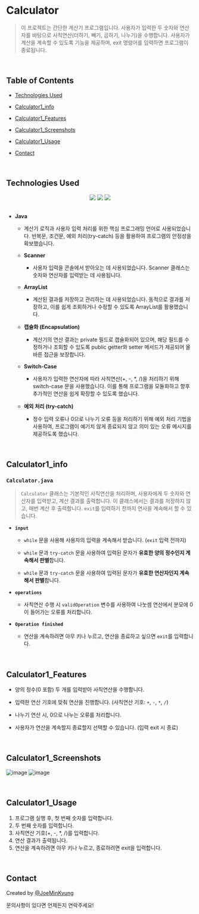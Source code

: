 # Calculator
> 이 프로젝트는 간단한 계산기 프로그램입니다. 사용자가 입력한 두 숫자와 연산자를 바탕으로 사칙연산(더하기, 빼기, 곱하기, 나누기)을 수행합니다. 사용자가 계산을 계속할 수 있도록 기능을 제공하며, exit 명령어를 입력하면 프로그램이 종료됩니다.

<br>

## Table of Contents
* [Technologies Used](#technologies-used)
* [Calculator1_info](#calculator1_info)
* [Calculator1_Features](#Calculator1_Features)
* [Calculator1_Screenshots](#Calculator1_Screenshots)
* [Calculator1_Usage](#Calculator1_Usage)
* [Contact](#contact)

  <br>
## Technologies Used
<div align=center> 
<img src="https://img.shields.io/badge/java-007396?style=for-the-badge&logo=java&logoColor=white"> 
    <img src="https://img.shields.io/badge/github-181717?style=for-the-badge&logo=github&logoColor=white">
  <img src="https://img.shields.io/badge/git-F05032?style=for-the-badge&logo=git&logoColor=white">
</div>

<br>

- **Java**
  - 계산기 로직과 사용자 입력 처리를 위한 핵심 프로그래밍 언어로 사용되었습니다. 반복문, 조건문, 예외 처리(try-catch) 등을 활용하여 프로그램의 안정성을 확보했습니다.

  - **Scanner**

    - 사용자 입력을 콘솔에서 받아오는 데 사용되었습니다. Scanner 클래스는 숫자와 연산자를 입력받는 데 사용됩니다.
  - **ArrayList**
    - 계산된 결과를 저장하고 관리하는 데 사용되었습니다. 동적으로 결과를 저장하고, 이를 쉽게 조회하거나 수정할 수 있도록 ArrayList를 활용했습니다.
  - **캡슐화 (Encapsulation)**
    - 계산기의 연산 결과는 private 필드로 캡슐화되어 있으며, 해당 필드를 수정하거나 조회할 수 있도록 public getter와 setter 메서드가 제공되어 올바른 접근을 보장합니다.
  - **Switch-Case**
    - 사용자가 입력한 연산자에 따라 사칙연산(+, -, *, /)을 처리하기 위해 switch-case 문을 사용했습니다. 이를 통해 프로그램을 모듈화하고 향후 추가적인 연산을 쉽게 확장할 수 있도록 했습니다.
  - **예외 처리 (try-catch)**
    - 정수 입력 오류나 0으로 나누기 오류 등을 처리하기 위해 예외 처리 기법을 사용하여, 프로그램이 예기치 않게 종료되지 않고 의미 있는 오류 메시지를 제공하도록 했습니다.

<br>

## Calculator1_info
### `Calculator.java`
> `Calculator` 클래스는 기본적인 사칙연산을 처리하며, 사용자에게 두 숫자와 연산자를 입력받고, 계산 결과를 출력합니다. 이 클래스에서는 결과를 저장하지 않고, 매번 계산 후 출력합니다. `exit`를 입력하기 전까지 연사을 계속해서 할 수 있습니다.

- **`input`**

  - `while` 문을 사용해 사용자의 입력을 계속해서 받습니다. (`exit` 입력 전까지)
  
  - `while` 문과 `try-catch` 문을 사용하여 입력된 문자가 **유효한 양의 정수인지 계속해서 판별**합니다.
  
  - `while` 문과 `try-catch` 문을 사용하여 입력된 문자가 **유효한 연산자인지 계속해서 판별**합니다.

 
- **`operations`** 

  - 사칙연산 수행 시 `validOperation` 변수를 사용하여 나눗셈 연산에서 분모에 0이 들어가는 오류를 처리합니다. 

- **`Operation finished`**
  
  - 연산을 계속하려면 아무 키나 누르고, 연산을 종료하고 싶으면 `exit`를 입력합니다.

<br>

## Calculator1_Features

- 양의 정수(0 포함) 두 개를 입력받아 사칙연산을 수행합니다.

- 입력한 연산 기호에 맞춰 연산을 진행합니다. (사칙연산 기호: `+`, `-`, `*`, `/`)

- 나누기 연산 시, 0으로 나누는 오류를 처리합니다.

- 사용자가 연산을 계속할지 종료할지 선택할 수 있습니다. (입력 exit 시 종료)

<br>


## Calculator1_Screenshots

![image](https://github.com/user-attachments/assets/b43e8e23-b144-4b45-bb0b-e5434c9e6459)
![image](https://github.com/user-attachments/assets/575e0a63-aaba-4118-9194-6ae9db12b335)

<br>

## Calculator1_Usage
1. 프로그램 실행 후, 첫 번째 숫자를 입력합니다.
2. 두 번째 숫자를 입력합니다.
3. 사칙연산 기호(+, -, *, /)를 입력합니다.
4. 연산 결과가 출력됩니다.
5. 연산을 계속하려면 아무 키나 누르고, 종료하려면 exit을 입력합니다.

<br>

## Contact
Created by 
[@JoeMinKyung](https://github.com/JoeMinKyung)
<br>

문의사항이 있다면 언제든지 연락주세요!
